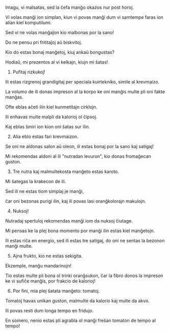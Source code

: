 Imagu, vi malsatas, sed la ĉefa manĝo okazos nur post horoj.

Vi volas manĝi ion simplan, kiun vi povas manĝi dum vi samtempe faras ion alian kiel komputilumi.

Sed vi ne volas manĝaĵon kio malbonas por la sano!

Do ne pensu pri frititaĵoj aŭ biskvitoj.

Kio do estas bonaj manĝetoj, kiuj ankaŭ bongustas?

Hodiaŭ, mi prezentos al vi kelkajn, kiujn mi ŝatas!

1) Pufitaj rizkukoj!

Ili estas rizgrenoj grandigitaj per speciala kuirtekniko, simile al krevmaizo.

La volumo de ili donas impreson al la korpo ke oni manĝis multe pli oni fakte manĝas.

Ofte eblas aĉeti ilin kiel kunmetitajn cirklojn.

Ili enhavas multe malpli da kalorioj ol ĉipsoj.

Kaj eblas ŝmiri ion kion oni ŝatas sur ilin.

2) Alia eblo estas fari krevmaizon.

Se oni ne aldonas salon aŭ oleon, ili estas bonaj por la sano kaj satigaj!

Mi rekomendas aldoni al ili "nutradan levuron", kio donas fromaĝecan guston.

3) Tre nutra kaj malmultekosta manĝeto estas karoto.

Mi ŝategas la krakecon de ili.

Sed ili ne estas tiom simplaj je manĝi,

ĉar oni bezonas purigi ilin, kaj ili povas lasi oranĝkolorajn makulojn.

4) Nuksoj!

Nutradaj spertuloj rekomendas manĝi iom da nuksoj ĉiutage.

Mi pensas ke la plej bona momento por manĝi ilin estas kiel manĝetojn.

Ili estas riĉa en energio, sed ili estas tre satigaj, do oni ne sentas la bezonon manĝi multe.

5) Ajna frukto, kio ne estas sekigita.

Ekzemple, manĝu mandarinojn!

Tio estas multe pli bona ol trinki oranĝsukon, ĉar la fibro donos la impreson ke vi sufiĉe manĝis, por frakcio de kalorioj!

6) Por fini, mia plej ŝatata manĝeto: tomatoj.

Tomatoj havas unikan guston, malmulte da kalorio kaj multe da akvo.

Ili povas resti dum longa tempo en fridujo.

En somero, nenio estas pli agrabla ol manĝi freŝan tomaton de tempo al tempo!

